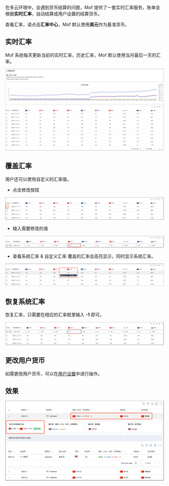 在多云环境中，会遇到货币结算的问题，Mof 提供了一套实时汇率服务，账单会根据**实时汇率**，自动结算成用户设置的结算货币。

查看汇率，请点击**汇率中心**，Mof 默认使用**美元**作为基准货币。

## 实时汇率
Mof 系统每天更新当前的实时汇率，历史汇率，Mof 默认使用当月最后一天的汇率。

![](img/exchange-view.png)

## 覆盖汇率
用户还可以使用自定义的汇率值。

- 点击修改按钮

![](img/edit-step-1.png)

- 输入需要修改的值
  
![](img/edit-step-2.png)

- 查看系统汇率 & 自定义汇率
覆盖的汇率会高亮显示，同时显示系统汇率。

![](img/edit-step-3.png)

## 恢复系统汇率
恢复汇率，只需要在相应的汇率框里输入 **-1** 即可。

![](img/recover.png)

## 更改用户货币

如需更改用户货币，可以在[用户设置](../user/index.md)中进行操作。

## 效果

![](img/effect.png)
